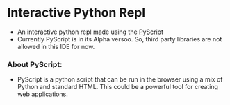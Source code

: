 # Interactive Python Repl
- An interactive python repl made using the [PyScript](https://pyscript.net/)
- Currently PyScript is in its Alpha versoo. So, third party libraries are not allowed in this IDE for now.
### About PyScript:
- PyScript is a python script that can be run in the browser using a mix of Python and standard HTML. This could be a powerful tool for creating web applications.